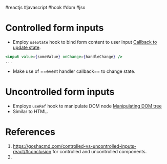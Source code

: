 #reactjs #javascript  #hook   #dom #jsx 

# Controlled form inputs
- Employ `useState` hook to bind form content to user input [Callback to update state](useState%20hook.md#Callback%20to%20update%20state).
```jsx
<input value={someValue} onChange={handleChange} />
...
```
- Make use of ==event handler callback== to change state.
# Uncontrolled form inputs
- Employe `useRef` hook to manipulate DOM node [Manipulating DOM tree](useRef%20hook.md#Manipulating%20DOM%20tree)
- Similar to HTML.

# References
1. https://goshacmd.com/controlled-vs-uncontrolled-inputs-react/#conclusion for controlled and uncontrolled components.
2. 